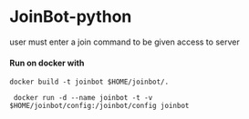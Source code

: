 # JoinBot-python

user must enter a join command to be given access to server

#### Run on docker with
`docker build -t joinbot $HOME/joinbot/.`

` docker run -d --name joinbot -t -v $HOME/joinbot/config:/joinbot/config joinbot`
